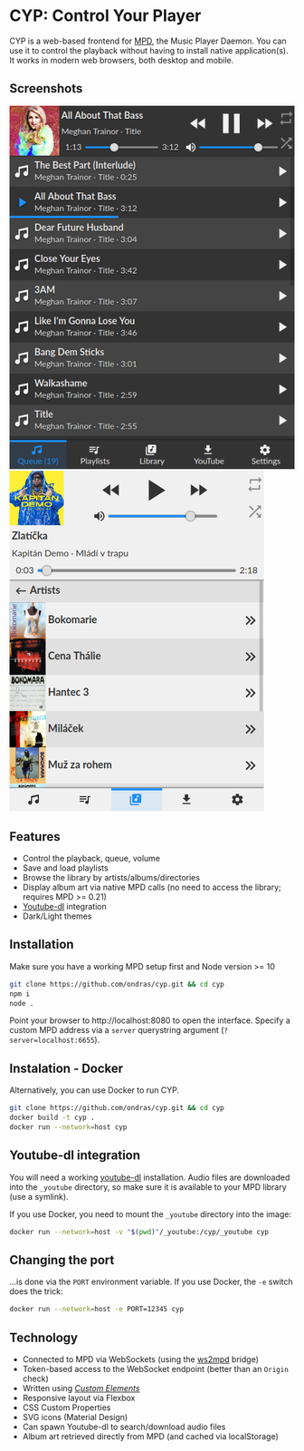 # CYP: Control Your Player

CYP is a web-based frontend for [MPD](https://www.musicpd.org/), the Music Player Daemon. You can use it to control the playback without having to install native application(s). It works in modern web browsers, both desktop and mobile.

## Screenshots

![](misc/screen1.png) ![](misc/screen2.png)


## Features
  - Control the playback, queue, volume
  - Save and load playlists
  - Browse the library by artists/albums/directories
  - Display album art via native MPD calls (no need to access the library; requires MPD >= 0.21)
  - [Youtube-dl](https://ytdl-org.github.io/youtube-dl/index.html) integration
  - Dark/Light themes


## Installation

Make sure you have a working MPD setup first and Node version >= 10

```sh
git clone https://github.com/ondras/cyp.git && cd cyp
npm i
node .
```

Point your browser to http://localhost:8080 to open the interface. Specify a custom MPD address via a `server` querystring argument (`?server=localhost:6655`).

## Instalation - Docker

Alternatively, you can use Docker to run CYP.

```sh
git clone https://github.com/ondras/cyp.git && cd cyp
docker build -t cyp .
docker run --network=host cyp
```

## Youtube-dl integration

You will need a working [youtube-dl](https://ytdl-org.github.io/youtube-dl/index.html) installation. Audio files are downloaded into the `_youtube` directory, so make sure it is available to your MPD library (use a symlink).

If you use Docker, you need to mount the `_youtube` directory into the image:

```sh
docker run --network=host -v "$(pwd)"/_youtube:/cyp/_youtube cyp
```


## Changing the port

...is done via the `PORT` environment variable. If you use Docker, the `-e` switch does the trick:

```sh
docker run --network=host -e PORT=12345 cyp
```


## Technology
  - Connected to MPD via WebSockets (using the [ws2mpd](https://github.com/ondras/ws2mpd/) bridge)
  - Token-based access to the WebSocket endpoint (better than an `Origin` check)
  - Written using [*Custom Elements*](https://developer.mozilla.org/en-US/docs/Web/Web_Components/Using_custom_elements)
  - Responsive layout via Flexbox
  - CSS Custom Properties
  - SVG icons (Material Design)
  - Can spawn Youtube-dl to search/download audio files
  - Album art retrieved directly from MPD (and cached via localStorage)
